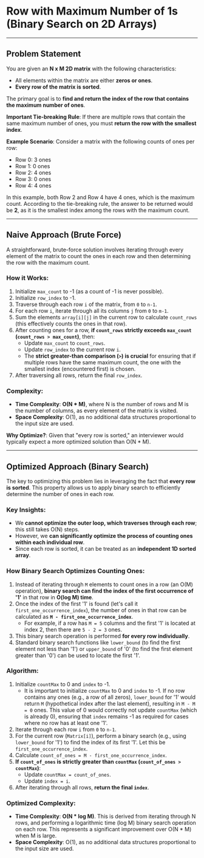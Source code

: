 
# Row with Maximum Number of 1s (Binary Search on 2D Arrays)

---

## Problem Statement

You are given an **N x M 2D matrix** with the following characteristics:
*   All elements within the matrix are either **zeros or ones**.
*   **Every row of the matrix is sorted**.

The primary goal is to **find and return the index of the row that contains the maximum number of ones**.

**Important Tie-breaking Rule**: If there are multiple rows that contain the same maximum number of ones, you must **return the row with the smallest index**.

**Example Scenario**:
Consider a matrix with the following counts of ones per row:
*   Row 0: 3 ones
*   Row 1: 0 ones
*   Row 2: 4 ones
*   Row 3: 0 ones
*   Row 4: 4 ones

In this example, both Row 2 and Row 4 have 4 ones, which is the maximum count. According to the tie-breaking rule, the answer to be returned would be **2**, as it is the smallest index among the rows with the maximum count.

---

## Naive Approach (Brute Force)

A straightforward, brute-force solution involves iterating through every element of the matrix to count the ones in each row and then determining the row with the maximum count.

### How it Works:
1.  Initialize `max_count` to -1 (as a count of -1 is never possible).
2.  Initialize `row_index` to -1.
3.  Traverse through each row `i` of the matrix, from `0` to `n-1`.
4.  For each row `i`, iterate through all its columns `j` from `0` to `m-1`.
5.  Sum the elements `array[i][j]` in the current row to calculate `count_rows` (this effectively counts the ones in that row).
6.  After counting ones for a row, **if `count_rows` strictly exceeds `max_count` (`count_rows > max_count`)**, then:
    *   Update `max_count` to `count_rows`.
    *   Update `row_index` to the current row `i`.
    *   The **strict greater-than comparison (`>`) is crucial** for ensuring that if multiple rows have the same maximum count, the one with the smallest index (encountered first) is chosen.
7.  After traversing all rows, return the final `row_index`.

### Complexity:
*   **Time Complexity**: **O(N * M)**, where N is the number of rows and M is the number of columns, as every element of the matrix is visited.
*   **Space Complexity**: O(1), as no additional data structures proportional to the input size are used.

**Why Optimize?**: Given that "every row is sorted," an interviewer would typically expect a more optimized solution than O(N * M).

---

## Optimized Approach (Binary Search)

The key to optimizing this problem lies in leveraging the fact that **every row is sorted**. This property allows us to apply binary search to efficiently determine the number of ones in each row.

### Key Insights:
*   We **cannot optimize the outer loop, which traverses through each row**; this still takes O(N) steps.
*   However, we **can significantly optimize the process of counting ones within each individual row**.
*   Since each row is sorted, it can be treated as an **independent 1D sorted array**.

### How Binary Search Optimizes Counting Ones:
1.  Instead of iterating through `M` elements to count ones in a row (an O(M) operation), **binary search can find the index of the first occurrence of '1'** in that row in **O(log M) time**.
2.  Once the index of the first '1' is found (let's call it `first_one_occurrence_index`), the number of ones in that row can be calculated as **`M - first_one_occurrence_index`**.
    *   For example, if a row has `M = 5` columns and the first '1' is located at index 2, then there are `5 - 2 = 3` ones.
3.  This binary search operation is performed **for every row individually**.
4.  Standard binary search functions like `lower_bound` (to find the first element not less than '1') or `upper_bound` of '0' (to find the first element greater than '0') can be used to locate the first '1'.

### Algorithm:
1.  Initialize `countMax` to 0 and `index` to -1.
    *   It is important to initialize `countMax` to 0 and `index` to -1. If no row contains any ones (e.g., a row of all zeros), `lower_bound` for '1' would return `M` (hypothetical index after the last element), resulting in `M - M = 0` ones. This value of 0 would correctly not update `countMax` (which is already 0), ensuring that `index` remains -1 as required for cases where no row has at least one '1'.
2.  Iterate through each row `i` from `0` to `n-1`.
3.  For the current row (`Matrix[i]`), perform a binary search (e.g., using `lower_bound` for '1') to find the index of its first '1'. Let this be `first_one_occurrence_index`.
4.  Calculate `count_of_ones = M - first_one_occurrence_index`.
5.  **If `count_of_ones` is strictly greater than `countMax` (`count_of_ones > countMax`)**:
    *   Update `countMax = count_of_ones`.
    *   Update `index = i`.
6.  After iterating through all rows, **return the final `index`**.

### Optimized Complexity:
*   **Time Complexity**: **O(N * log M)**. This is derived from iterating through N rows, and performing a logarithmic time (log M) binary search operation on each row. This represents a significant improvement over O(N * M) when M is large.
*   **Space Complexity**: O(1), as no additional data structures proportional to the input size are used.
```